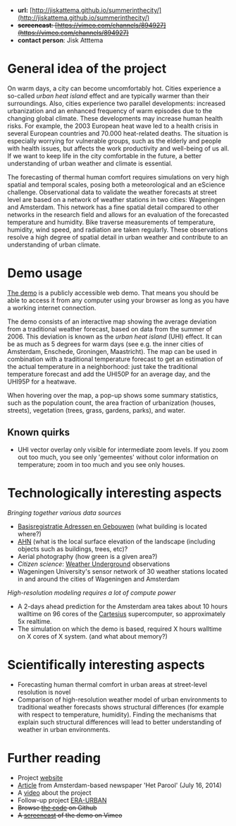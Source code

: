 

- **url:**  [http://jiskattema.github.io/summerinthecity/](http://jiskattema.github.io/summerinthecity/)
- ~~**screencast**: [https://vimeo.com/channels/894927](https://vimeo.com/channels/894927)~~
- **contact person**: Jisk Atttema


# General idea of the project

On warm days, a city can become uncomfortably hot. Cities experience a so-called _urban heat island_ effect and are typically warmer than their surroundings. Also, cities experience two parallel developments: increased urbanization and an enhanced frequency of warm episodes due to the changing global climate. These developments may increase human health risks. For example, the 2003 European heat wave led to a health crisis in several European countries and 70.000 heat-related deaths. The situation is especially worrying for vulnerable groups, such as the elderly and people with health issues, but affects the work productivity and well-being of us all. If we want to keep life in the city comfortable in the future, a better understanding of urban weather and climate is essential.

The forecasting of thermal human comfort requires simulations on very high spatial and temporal scales, posing both a meteorological and an eScience challenge. Observational data to validate the weather forecasts at street level are based on a network of weather stations in two cities: Wageningen and Amsterdam. This network has a fine spatial detail compared to other networks in the research field and allows for an evaluation of the forecasted temperature and humidity. Bike traverse measurements of temperature, humidity, wind speed, and radiation are taken regularly. These observations resolve a high degree of spatial detail in urban weather and contribute to an understanding of urban climate.

# Demo usage

[The demo](http://jiskattema.github.io/summerinthecity/) is a publicly accessible web demo. That means you should be able to access it from any computer using your browser as long as you have a working internet connection.

The demo consists of an interactive map showing the average deviation from a traditional weather forecast, based on data from the summer of 2006. This deviation is known as the _urban heat island_ (UHI) effect. It can be as much as 5 degrees for warm days (see e.g. the inner cities of Amsterdam, Enschede, Groningen, Maastricht). The map can be used in combination with a traditional temperature forecast to get an estimation of the actual temperature in a neighborhood: just take the traditional temperature forecast and add the UHI50P for an average day, and the UHI95P for a heatwave. 

When hovering over the map, a pop-up shows some summary statistics, such as the population count, the area fraction of urbanization (houses, streets), vegetation (trees, grass, gardens, parks), and water.

## Known quirks
- UHI vector overlay only visible for intermediate zoom levels. If you zoom out too much, you see only 'gemeentes' without color information on temperature; zoom in too much and you see only houses.



# Technologically interesting aspects

_Bringing together various data sources_

  - [Basisregistratie Adressen en Gebouwen](https://bagviewer.kadaster.nl/lvbag/bag-viewer/index.html#?geometry.x=160000&geometry.y=455000&zoomlevel=3) (what building is located where?)
  - [AHN](http://ahn.maps.arcgis.com/apps/webappviewer/index.html?id=c3c98b8a4ff84ff4938fafe7cc106e88) (what is the local surface elevation of the landscape (including objects such as buildings, trees, etc)?
  -  Aerial photography (how green is a given area?)
  -  _Citizen science_: [Weather Underground](http://www.wunderground.com/) observations
  -  Wageningen University's sensor network of 30 weather stations located in and around the cities of Wageningen and Amsterdam

_High-resolution modeling requires a lot of compute power_

  - A 2-days ahead prediction for the Amsterdam area takes about 10 hours walltime on 96 cores of the [Cartesius](https://userinfo.surfsara.nl/systems/cartesius) supercomputer, so approximately 5x realtime.
  - The simulation on which the demo is based, required X hours walltime on X cores of X system. (and what about memory?)

# Scientifically interesting aspects

- Forecasting human thermal comfort in urban areas at street-level resolution is novel
- Comparison of high-resolution weather model of urban environments to traditional weather forecasts shows structural differences (for example with respect to temperature, humidity). Finding the mechanisms that explain such structural differences will lead to better understanding of weather in urban environments.

# Further reading

- Project [website](https://www.esciencecenter.nl/?/project/summer-in-the-city)
- [Article](http://www.parool.nl/parool/nl/8/WEER/article/detail/3673212/2014/06/16/Universiteit-zet-30-weerstations-in-Amsterdam.dhtml)  from Amsterdam-based newspaper 'Het Parool' (July 16, 2014)
- A [video](https://vimeo.com/109430452) about the project
- Follow-up project [ERA-URBAN](https://www.esciencecenter.nl/project/era-urban)
- ~~Browse [the code](https://github.com/NLeSC/summer-in-the-city) on Github~~
- ~~A [screencast](https://vimeo.com/channels/894927) of the demo on Vimeo~~
